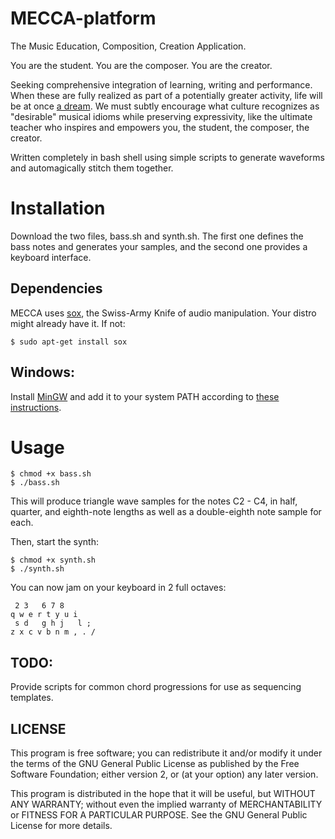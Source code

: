 # MECCA-platform
The Music Education, Composition, Creation Application.

You are the student.
You are the composer.
You are the creator.

Seeking comprehensive integration of learning, writing and performance. When these are fully realized as part of a potentially greater activity, life will be at once [a dream](https://www.youtube.com/watch?v=0TgrorCZg80). We must subtly encourage what culture recognizes as "desirable" musical idioms while preserving expressivity, like the ultimate teacher who inspires and empowers you, the student, the composer, the creator.

Written completely in bash shell using simple scripts to generate waveforms and automagically stitch them together. 

# Installation

Download the two files, bass.sh and synth.sh.
The first one defines the bass notes and generates your samples, and the second one provides a keyboard interface.

## Dependencies
MECCA uses [sox](http://sox.sourceforge.net/), the Swiss-Army Knife of audio manipulation. Your distro might already have it.
If not:

    $ sudo apt-get install sox

## Windows:

Install [MinGW](http://www.mingw.org/) and add it to your system PATH according to [these instructions](http://www.computerhope.com/issues/ch000549.htm).

# Usage

    $ chmod +x bass.sh
    $ ./bass.sh

This will produce triangle wave samples for the notes C2 - C4, in half, quarter, and eighth-note lengths as well as a double-eighth note sample for each. 

Then, start the synth:

    $ chmod +x synth.sh
    $ ./synth.sh
    
You can now jam on your keyboard in 2 full octaves:

     2 3   6 7 8
    q w e r t y u i
     s d   g h j   l ;
    z x c v b n m , . /


## TODO:

Provide scripts for common chord progressions for use as sequencing templates.

## LICENSE

This program is free software; you can redistribute it and/or modify it under the terms of the GNU General Public License as published by the Free Software Foundation; either version 2, or (at your option) any later version.

This program is distributed in the hope that it will be useful, but WITHOUT ANY WARRANTY; without even the implied warranty of MERCHANTABILITY or FITNESS FOR A PARTICULAR PURPOSE. See the GNU General Public License for more details.
